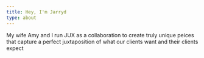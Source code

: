 ```yaml
---
title: Hey, I'm Jarryd
type: about
---
```

My wife Amy and I run JUX as a collaboration to create truly unique peices that capture a perfect juxtaposition of what our clients want and their clients expect